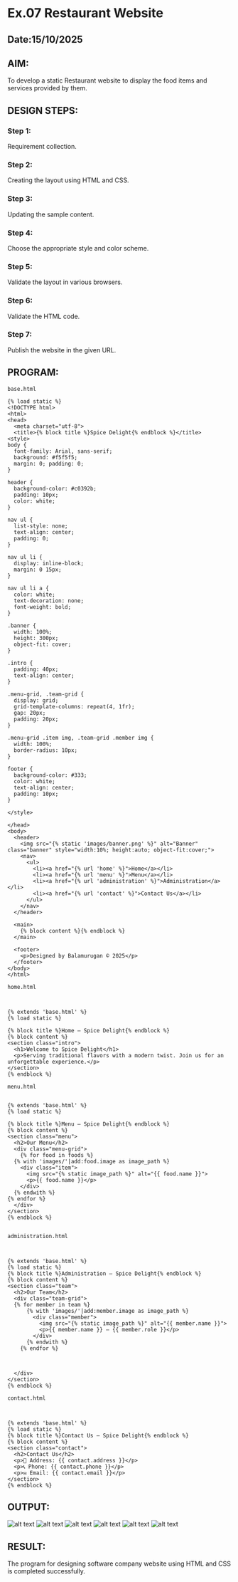 # Ex.07 Restaurant Website
## Date:15/10/2025

## AIM:
To develop a static Restaurant website to display the food items and services provided by them.

## DESIGN STEPS:

### Step 1:
Requirement collection.

### Step 2:
Creating the layout using HTML and CSS.

### Step 3:
Updating the sample content.

### Step 4:
Choose the appropriate style and color scheme.

### Step 5:
Validate the layout in various browsers.

### Step 6:
Validate the HTML code.

### Step 7:
Publish the website in the given URL.

## PROGRAM:
```
base.html

{% load static %}
<!DOCTYPE html>
<html>
<head>
  <meta charset="utf-8">
  <title>{% block title %}Spice Delight{% endblock %}</title>
<style>
body {
  font-family: Arial, sans-serif;
  background: #f5f5f5;
  margin: 0; padding: 0;
}

header {
  background-color: #c0392b;
  padding: 10px;
  color: white;
}

nav ul {
  list-style: none;
  text-align: center;
  padding: 0;
}

nav ul li {
  display: inline-block;
  margin: 0 15px;
}

nav ul li a {
  color: white;
  text-decoration: none;
  font-weight: bold;
}

.banner {
  width: 100%;
  height: 300px;
  object-fit: cover;
}

.intro {
  padding: 40px;
  text-align: center;
}

.menu-grid, .team-grid {
  display: grid;
  grid-template-columns: repeat(4, 1fr);
  gap: 20px;
  padding: 20px;
}

.menu-grid .item img, .team-grid .member img {
  width: 100%;
  border-radius: 10px;
}

footer {
  background-color: #333;
  color: white;
  text-align: center;
  padding: 10px;
}

</style>

</head>
<body>
  <header>
    <img src="{% static 'images/banner.png' %}" alt="Banner" class="banner" style="width:10%; height:auto; object-fit:cover;">
    <nav>
      <ul>
        <li><a href="{% url 'home' %}">Home</a></li>
        <li><a href="{% url 'menu' %}">Menu</a></li>
        <li><a href="{% url 'administration' %}">Administration</a></li>
        <li><a href="{% url 'contact' %}">Contact Us</a></li>
      </ul>
    </nav>
  </header>

  <main>
    {% block content %}{% endblock %}
  </main>

  <footer>
    <p>Designed by Balamurugan © 2025</p>
  </footer>
</body>
</html>

home.html



{% extends 'base.html' %}
{% load static %}

{% block title %}Home — Spice Delight{% endblock %}
{% block content %}
<section class="intro">
  <h1>Welcome to Spice Delight</h1>
  <p>Serving traditional flavors with a modern twist. Join us for an unforgettable experience.</p>
</section>
{% endblock %}

menu.html


{% extends 'base.html' %}
{% load static %}

{% block title %}Menu — Spice Delight{% endblock %}
{% block content %}
<section class="menu">
  <h2>Our Menu</h2>
  <div class="menu-grid">
    {% for food in foods %}
  {% with 'images/'|add:food.image as image_path %}
    <div class="item">
      <img src="{% static image_path %}" alt="{{ food.name }}">
      <p>{{ food.name }}</p>
    </div>
  {% endwith %}
{% endfor %}
  </div>
</section>
{% endblock %}


administration.html



{% extends 'base.html' %}
{% load static %}
{% block title %}Administration — Spice Delight{% endblock %}
{% block content %}
<section class="team">
  <h2>Our Team</h2>
  <div class="team-grid">
  {% for member in team %}
      {% with 'images/'|add:member.image as image_path %}
        <div class="member">
          <img src="{% static image_path %}" alt="{{ member.name }}">
          <p>{{ member.name }} – {{ member.role }}</p>
        </div>
      {% endwith %}
    {% endfor %}



  </div>
</section>
{% endblock %}

contact.html



{% extends 'base.html' %}
{% load static %}
{% block title %}Contact Us — Spice Delight{% endblock %}
{% block content %}
<section class="contact">
  <h2>Contact Us</h2>
  <p>📍 Address: {{ contact.address }}</p>
  <p>📞 Phone: {{ contact.phone }}</p>
  <p>✉️ Email: {{ contact.email }}</p>
</section>
{% endblock %}

```

## OUTPUT:
![alt text](<Screenshot 2025-10-15 160908.png>)
![alt text](<Screenshot 2025-10-15 161010.png>)
![alt text](<Screenshot 2025-10-09 195427.png>)
![alt text](<Screenshot 2025-10-09 195413.png>)
![alt text](<Screenshot 2025-10-09 195403.png>)
![alt text](<Screenshot 2025-10-09 195302.png>)
## RESULT:
The program for designing software company website using HTML and CSS is completed successfully.
